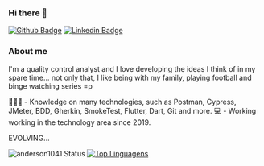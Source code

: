 ### Hi there 👋

[![Github Badge](https://img.shields.io/badge/-Github-000?style=flat-square&logo=Github&logoColor=white&link=https://github.com/https://github.com/anderson1041)](https://github.com/https://github.com/anderson1041)
[![Linkedin Badge](https://img.shields.io/badge/-LinkedIn-blue?style=flat-square&logo=Linkedin&logoColor=white&link=https://www.linkedin.com/in/anderson-de-oliveira-lima/)](https://www.linkedin.com/in/anderson-de-oliveira-lima/)


### About me
I'm a quality control analyst and I love developing the ideas I think of in my spare time... not only that, I like being with my family, playing football and binge watching series =p

👨🏼‍🏫 - Knowledge on many technologies, such as Postman, Cypress, JMeter, BDD, Gherkin, SmokeTest, Flutter, Dart, Git and more.
💻 - Working working in the technology area since 2019.

EVOLVING...

![anderson1041 Status](https://github-readme-stats.vercel.app/api?username=anderson1041&show_icons=true&theme=dark)    [![Top Linguagens](https://github-readme-stats.vercel.app/api/top-langs/?username=anderson1041&layout=compact&theme=dark)](https://github.com/anuraghazra/github-readme-stats)
